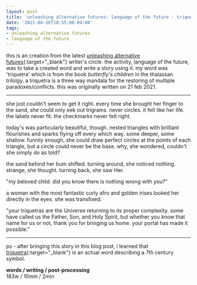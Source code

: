 ```yaml
---
layout: post
title: 'unleashing alternative futures: language of the future - triquetra'
date: '2021-04-16T10:55:00-04:00'
tags:
- unleashing alternative futures
- language of the future
--- 
```


<!-- {:target="_blank"} -->


this is an creation from the latest [unleashing alternative futures](http://unleashingalternativefutures.wordpress.com/){:target="_blank"} writer's circle. the activity, language of the future, was to take a created word and write a story using it. my word was 'triquetra' which is from the book _butterfly's children_ in the thalassan trilolgy. a triquetra is a three way mandala for the restoring of multiple paradoxes/conflicts. this was originally written on 21 feb 2021.

---

she just couldn't seem to get it right. every time she brought her finger to the sand, she could only eek out trigrams. never circles. it felt like her life. the labels never fit. the checkmarks never felt right. 

today's was particularly beautiful, though. nested triangles with brilliant flourishes and sparks flying off every which way. some deeper, some shallow. funnily enough, she could draw perfect circles at the points of each triangle, but a circle could never be the base. why, she wondered, couldn't she simply do as told? 

the sand behind her bum shifted. turning around, she noticed nothing. strange, she thought. turning back, she saw Her. 

"my beloved child. did you know there is nothing wrong with you?"

a woman with the most fantastic curly afro and golden irises looked her directly in the eyes. she was transfixed. 

"your triquetras are the Universe returning to its proper complexity. some have called us the Father, Son, and Holy Spirit, but whether you know that name for us or not, thank you for bringing us home. your portal has made it possible."

---

ps - after bringing this story in this blog post, i learned that [triquetra](https://en.wikipedia.org/wiki/Triquetra){:target="_blank"} is an actual word describing a 7th century symbol.

<!-- hyperlink bank -->


<!-- &#042; = asterisk -->
<!-- &#039; = single quote '-->

**words / writing / post-processing**  
183w / 10min / 2min